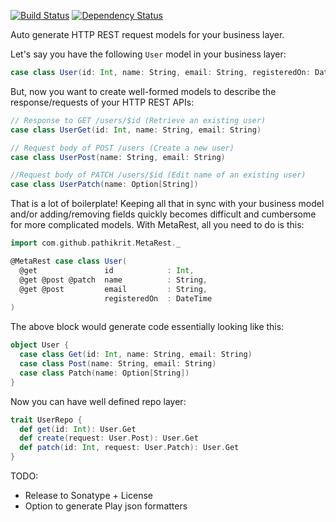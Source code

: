 [![Build Status](https://travis-ci.org/pathikrit/metarest.png)](http://travis-ci.org/pathikrit/metarest)
[![Dependency Status](https://www.versioneye.com/user/projects/54d0f1bc3ca08495310000a2/badge.svg?style=flat)](https://www.versioneye.com/user/projects/54d0f1bc3ca08495310000a2)

Auto generate HTTP REST request models for your business layer.

Let's say you have the following `User` model in your business layer:

```scala
case class User(id: Int, name: String, email: String, registeredOn: DateTime)
```

But, now you want to create well-formed models to describe the response/requests of your HTTP REST APIs:
```scala
// Response to GET /users/$id (Retrieve an existing user)
case class UserGet(id: Int, name: String, email: String)

// Request body of POST /users (Create a new user)
case class UserPost(name: String, email: String)

//Request body of PATCH /users/$id (Edit name of an existing user)
case class UserPatch(name: Option[String])
```

That is a lot of boilerplate! Keeping all that in sync with your business model and/or adding/removing fields quickly becomes difficult and cumbersome for more complicated models.
With MetaRest, all you need to do is this:

```scala
import com.github.pathikrit.MetaRest._

@MetaRest case class User(
  @get               id            : Int,
  @get @post @patch  name          : String,
  @get @post         email         : String,
                     registeredOn  : DateTime
)
```

The above block would generate code essentially looking like this:
```scala
object User {
  case class Get(id: Int, name: String, email: String)
  case class Post(name: String, email: String)
  case class Patch(name: Option[String])
}
```

Now you can have well defined repo layer:
```scala
trait UserRepo {
  def get(id: Int): User.Get
  def create(request: User.Post): User.Get
  def patch(id: Int, request: User.Patch): User.Get
}
```

TODO:
* Release to Sonatype + License
* Option to generate Play json formatters
